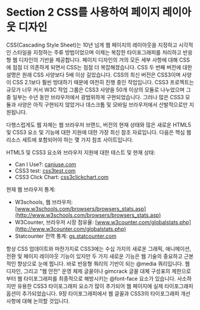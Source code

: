 # Section 2 CSS를 사용하여 페이지 레이아웃 디자인

CSS(Cascading Style Sheet)는 10년 넘게 웹 페이지의 레이아웃을 지정하고 시각적인 스타일을 지정하는 주류 방법이었으며 이제는 복잡한 타이포그래피를 처리하고 반응형 웹 디자인의 기반을 제공합니다. 페이지 디자인의 거의 모든 세부 사항에 대해 CSS에 점점 더 의존하게 되면서 CSS는 점점 더 복잡해졌습니다. CSS 두 번째 버전에 대한 설명은 원래 CSS 사양보다 5배 이상 길었습니다. CSS의 최신 버전은 CSS3이며 사양이 CSS 2.1보다 훨씬 방대하기 때문에 여전히 진행 중인 작업입니다. CSS3 프로젝트는 규모가 너무 커서 W3C 작업 그룹은 CSS3 사양을 50개 이상의 모듈로 나누었으며 그 중 일부는 수년 동안 브라우저에서 광범위하게 구현되었습니다. 그러나 많은 CSS3 모듈과 사양은 아직 구현되지 않았거나 데스크톱 및 모바일 브라우저에서 산발적으로만 지원됩니다.

다행스럽게도 웹 자체는 웹 브라우저 브랜드, 버전의 현재 상태와 많은 새로운 HTML5 및 CSS3 요소 및 기능에 대한 지원에 대한 가장 최신 참조 자료입니다. 다음은 핵심 웹 리소스 세트에 포함되어야 하는 몇 가지 참조 사이트입니다.

HTML5 및 CSS3 요소와 브라우저 지원에 대한 테스트 및 현재 상태:

- Can I Use?: [caniuse.com](http://caniuse.com/)
- CSS3 test: [css3test.com](http://css3test.com/)
- CSS3 Click Chart: [css3clickchart.com](http://css3clickchart.com/)

현재 웹 브라우저 통계:

- W3schools, 웹 브라우저: [www.w3schools.com/browsers/browsers_stats.asp](http://www.w3schools.com/browsers/browsers_stats.asp)
- W3Counter, 브라우저 시장 점유율: [www.w3counter.com/globalstats.php](http://www.w3counter.com/globalstats.php)
- Statcounter 전역 통계: [gs.statcounter.com](http://gs.statcounter.com/)

항상 CSS 업데이트와 마찬가지로 CSS3에는 수십 가지의 새로운 그래픽, 애니메이션, 전환 및 페이지 레이아웃 기능이 있지만 두 가지 새로운 기능은 웹 기술의 중요하고 근본적인 향상으로 눈에 띕니다. 바로 반응형 쿼리의 기반이 되는 @media 쿼리입니다. 웹 디자인, 그리고 "웹 안전" 운영 체제 글꼴이나 gimcrack 글꼴 대체 구성표의 제한으로부터 웹 타이포그래피를 최종적으로 해방시키는 @font-face 요소가 있습니다. 사소하지만 유용한 CSS3 타이포그래피 요소가 많이 추가되어 웹 페이지에 실제 타이포그래피 옵션이 추가되었습니다. 9장 타이포그래피에서 웹 글꼴과 CSS3의 타이포그래피 개선 사항에 대해 논의할 것입니다.
